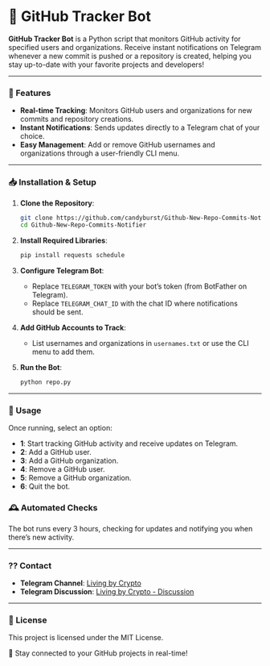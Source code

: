 # 🚀 GitHub Tracker Bot

**GitHub Tracker Bot** is a Python script that monitors GitHub activity for specified users and organizations. Receive instant notifications on Telegram whenever a new commit is pushed or a repository is created, helping you stay up-to-date with your favorite projects and developers!

---

### 🌟 Features
- **Real-time Tracking**: Monitors GitHub users and organizations for new commits and repository creations.
- **Instant Notifications**: Sends updates directly to a Telegram chat of your choice.
- **Easy Management**: Add or remove GitHub usernames and organizations through a user-friendly CLI menu.

---

### 📥 Installation & Setup

1. **Clone the Repository**:
   ```bash
   git clone https://github.com/candyburst/Github-New-Repo-Commits-Notifier.git
   cd Github-New-Repo-Commits-Notifier
   ```

2. **Install Required Libraries**:
   ```bash
   pip install requests schedule
   ```

3. **Configure Telegram Bot**:
   - Replace `TELEGRAM_TOKEN` with your bot’s token (from BotFather on Telegram).
   - Replace `TELEGRAM_CHAT_ID` with the chat ID where notifications should be sent.

4. **Add GitHub Accounts to Track**:
   - List usernames and organizations in `usernames.txt` or use the CLI menu to add them.

5. **Run the Bot**:
   ```bash
   python repo.py
   ```

---

### 🔧 Usage
Once running, select an option:
- **1**: Start tracking GitHub activity and receive updates on Telegram.
- **2**: Add a GitHub user.
- **3**: Add a GitHub organization.
- **4**: Remove a GitHub user.
- **5**: Remove a GitHub organization.
- **6**: Quit the bot.

### 🕰️ Automated Checks
The bot runs every 3 hours, checking for updates and notifying you when there’s new activity.

---

### ?? Contact
- **Telegram Channel**: [Living by Crypto](https://t.me/fivekairdrop)
- **Telegram Discussion**: [Living by Crypto - Discussion](https://t.me/fivekdrop)

---

### 📄 License
This project is licensed under the MIT License.

👀 Stay connected to your GitHub projects in real-time!
